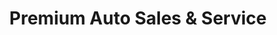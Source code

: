 ---
title: "Premium Auto Sales & Service"
url: /north-tonawanda/premium-auto-sales-and-service/
shop: car
---
